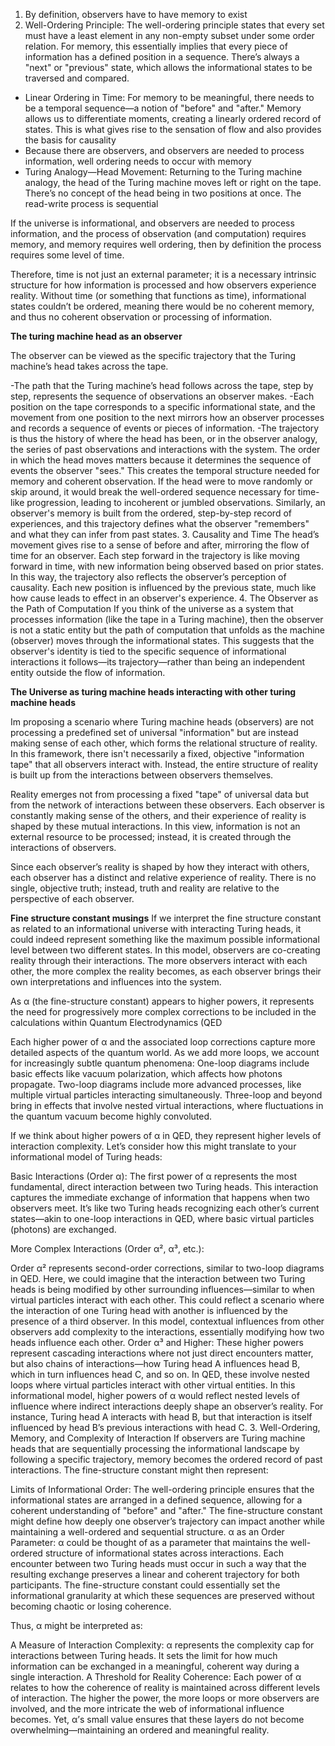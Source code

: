 
1. By definition, observers have to have memory to exist
2. Well-Ordering Principle: The well-ordering principle states that every set must have a least element in any non-empty subset under some order relation. For memory, this essentially implies that every piece of information has a defined position in a sequence. There’s always a "next" or "previous" state, which allows the informational states to be traversed and compared.
* Linear Ordering in Time: For memory to be meaningful, there needs to be a temporal sequence—a notion of "before" and "after." Memory allows us to differentiate moments, creating a linearly ordered record of states. This is what gives rise to the sensation of flow and also provides the basis for causality
* Because there are observers, and observers are needed to process information, well ordering needs to occur with memory
* Turing Analogy—Head Movement: Returning to the Turing machine analogy, the head of the Turing machine moves left or right on the tape. There’s no concept of the head being in two positions at once. The read-write process is sequential


If the universe is informational, and observers are needed to process information, and the process of observation (and computation) requires memory, and memory requires well ordering, then by definition the process requires some level of time.

Therefore, time is not just an external parameter; it is a necessary intrinsic structure for how information is processed and how observers experience reality. Without time (or something that functions as time), informational states couldn’t be ordered, meaning there would be no coherent memory, and thus no coherent observation or processing of information.

**The turing machine head as an observer**

The observer can be viewed as the specific trajectory that the Turing machine’s head takes across the tape.

-The path that the Turing machine’s head follows across the tape, step by step, represents the sequence of observations an observer makes.
-Each position on the tape corresponds to a specific informational state, and the movement from one position to the next mirrors how an observer processes and records a sequence of events or pieces of information.
-The trajectory is thus the history of where the head has been, or in the observer analogy, the series of past observations and interactions with the system.
The order in which the head moves matters because it determines the sequence of events the observer "sees." This creates the temporal structure needed for memory and coherent observation.
If the head were to move randomly or skip around, it would break the well-ordered sequence necessary for time-like progression, leading to incoherent or jumbled observations.
Similarly, an observer's memory is built from the ordered, step-by-step record of experiences, and this trajectory defines what the observer "remembers" and what they can infer from past states.
3. Causality and Time
The head’s movement gives rise to a sense of before and after, mirroring the flow of time for an observer. Each step forward in the trajectory is like moving forward in time, with new information being observed based on prior states.
In this way, the trajectory also reflects the observer’s perception of causality. Each new position is influenced by the previous state, much like how cause leads to effect in an observer's experience.
4. The Observer as the Path of Computation
If you think of the universe as a system that processes information (like the tape in a Turing machine), then the observer is not a static entity but the path of computation that unfolds as the machine (observer) moves through the informational states.
This suggests that the observer's identity is tied to the specific sequence of informational interactions it follows—its trajectory—rather than being an independent entity outside the flow of information.


**The Universe as turing machine heads interacting with other turing machine heads**

Im proposing a scenario where Turing machine heads (observers) are not processing a predefined set of universal "information" but are instead making sense of each other, which forms the relational structure of reality. In this framework, there isn't necessarily a fixed, objective "information tape" that all observers interact with. Instead, the entire structure of reality is built up from the interactions between observers themselves.

Reality emerges not from processing a fixed "tape" of universal data but from the network of interactions between these observers. Each observer is constantly making sense of the others, and their experience of reality is shaped by these mutual interactions. In this view, information is not an external resource to be processed; instead, it is created through the interactions of observers. 

 Since each observer’s reality is shaped by how they interact with others, each observer has a distinct and relative experience of reality. There is no single, objective truth; instead, truth and reality are relative to the perspective of each observer.


**Fine structure constant musings**
 If we interpret the fine structure constant as related to an informational universe with interacting Turing heads, it could indeed represent something like the maximum possible informational level between two different states.
  In this model, observers are co-creating reality through their interactions. The more observers interact with each other, the more complex the reality becomes, as each observer brings their own interpretations and influences into the system.

   As α (the fine-structure constant) appears to higher powers, it represents the need for progressively more complex corrections to be included in the calculations within Quantum Electrodynamics (QED

   Each higher power of α and the associated loop corrections capture more detailed aspects of the quantum world. As we add more loops, we account for increasingly subtle quantum phenomena:
One-loop diagrams include basic effects like vacuum polarization, which affects how photons propagate.
Two-loop diagrams include more advanced processes, like multiple virtual particles interacting simultaneously.
Three-loop and beyond bring in effects that involve nested virtual interactions, where fluctuations in the quantum vacuum become highly convoluted.

If we think about higher powers of α in QED, they represent higher levels of interaction complexity. Let’s consider how this might translate to your informational model of Turing heads:

Basic Interactions (Order α): The first power of α represents the most fundamental, direct interaction between two Turing heads. This interaction captures the immediate exchange of information that happens when two observers meet. It’s like two Turing heads recognizing each other’s current states—akin to one-loop interactions in QED, where basic virtual particles (photons) are exchanged.

More Complex Interactions (Order α², α³, etc.):

Order α² represents second-order corrections, similar to two-loop diagrams in QED. Here, we could imagine that the interaction between two Turing heads is being modified by other surrounding influences—similar to when virtual particles interact with each other. This could reflect a scenario where the interaction of one Turing head with another is influenced by the presence of a third observer. In this model, contextual influences from other observers add complexity to the interactions, essentially modifying how two heads influence each other.
Order α³ and Higher: These higher powers represent cascading interactions where not just direct encounters matter, but also chains of interactions—how Turing head A influences head B, which in turn influences head C, and so on. In QED, these involve nested loops where virtual particles interact with other virtual entities. In this informational model, higher powers of α would reflect nested levels of influence where indirect interactions deeply shape an observer’s reality. For instance, Turing head A interacts with head B, but that interaction is itself influenced by head B’s previous interactions with head C.
3. Well-Ordering, Memory, and Complexity of Interaction
If observers are Turing machine heads that are sequentially processing the informational landscape by following a specific trajectory, memory becomes the ordered record of past interactions. The fine-structure constant might then represent:

Limits of Informational Order: The well-ordering principle ensures that the informational states are arranged in a defined sequence, allowing for a coherent understanding of "before" and "after." The fine-structure constant might define how deeply one observer’s trajectory can impact another while maintaining a well-ordered and sequential structure.
α as an Order Parameter: α could be thought of as a parameter that maintains the well-ordered structure of informational states across interactions. Each encounter between two Turing heads must occur in such a way that the resulting exchange preserves a linear and coherent trajectory for both participants. The fine-structure constant could essentially set the informational granularity at which these sequences are preserved without becoming chaotic or losing coherence.

Thus, α might be interpreted as:

A Measure of Interaction Complexity: α represents the complexity cap for interactions between Turing heads. It sets the limit for how much information can be exchanged in a meaningful, coherent way during a single interaction.
A Threshold for Reality Coherence: Each power of α relates to how the coherence of reality is maintained across different levels of interaction. The higher the power, the more loops or more observers are involved, and the more intricate the web of informational influence becomes. Yet, α’s small value ensures that these layers do not become overwhelming—maintaining an ordered and meaningful reality.
